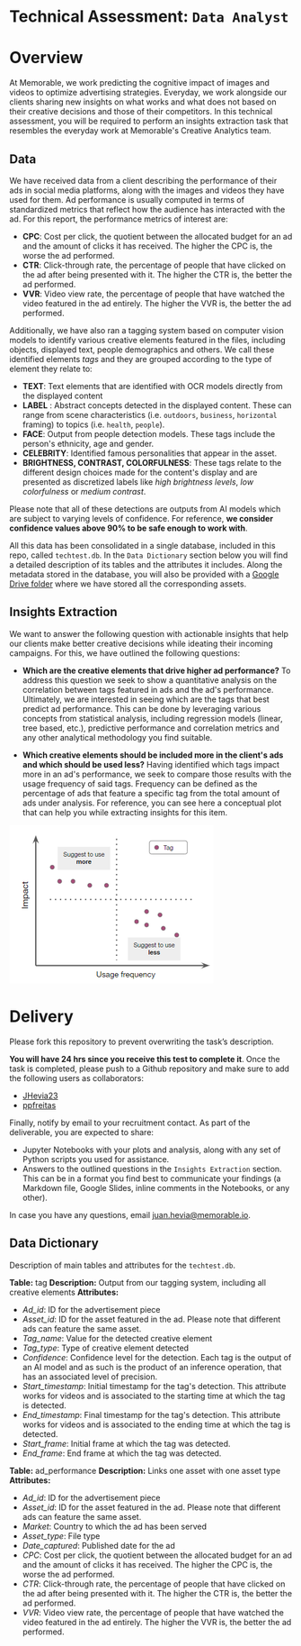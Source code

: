 # Technical Assessment: `Data Analyst`
# Overview

At Memorable, we work predicting the cognitive impact of images and videos to optimize advertising strategies. Everyday, we work alongside our clients sharing new insights on what works and what does not based on their creative decisions and those of their competitors. In this technical assessment, you will be required to perform an insights extraction task that resembles the everyday work at Memorable's Creative Analytics team.

## Data
We have received data from a client describing the performance of their ads in social media platforms, along with the images and videos they have used for them. Ad performance is usually computed in terms of standardized metrics that reflect how the audience has interacted with the ad. For this report, the performance metrics of interest are:

- **CPC**: Cost per click, the quotient between the allocated budget for an ad and the amount of clicks it has received. The higher the CPC is, the worse the ad performed.
- **CTR**: Click-through rate, the percentage of people that have clicked on the ad after being presented with it. The higher the CTR is, the better the ad performed.
- **VVR**: Video view rate, the percentage of people that have watched the video featured in the ad entirely. The higher the VVR is, the better the ad performed.

Additionally, we have also ran a tagging system based on computer vision models to identify various creative elements featured in the files, including objects, displayed text, people demographics and others. We call these identified elements *tags* and they are grouped according to the type of element they relate to:

- **TEXT**: Text elements that are identified with OCR models directly from the displayed content 
- **LABEL** : Abstract concepts detected in the displayed content. These can range from scene characteristics (i.e. `outdoors`, `business`, `horizontal` framing) to topics (i.e. `health`, `people`).
- **FACE**: Output from people detection models. These tags include the person's ethnicity, age and gender.
- **CELEBRITY**: Identified famous personalities that appear in the asset.
- **BRIGHTNESS, CONTRAST, COLORFULNESS**: These tags relate to the different design choices made for the content's display and are presented as discretized labels like *high brightness levels*, *low colorfulness* or *medium contrast*.

Please note that all of these detections are outputs from AI models which are subject to varying levels of confidence. For reference, **we consider confidence values above 90% to be safe enough to work with**.

All this data has been consolidated in a single database, included in this repo, called `techtest.db`. In the `Data Dictionary` section below you will find a detailed description of its tables and the attributes it includes. Along the metadata stored in the database, you will also be provided with a [Google Drive folder](https://drive.google.com/drive/folders/157o7KIbV9kRSzHj1Gz-P5VM_EOP0WTDv?usp=share_link) where we have stored all the corresponding assets.

## Insights Extraction

We want to answer the following question with actionable insights that help our clients make better creative decisions while ideating their incoming campaigns. For this, we have outlined the following questions:

- **Which are the creative elements that drive higher ad performance?**
To address this question we seek to show a quantitative analysis on the correlation between tags featured in ads and the ad's performance. Ultimately, we are interested in seeing which are the tags that best predict ad performance. This can be done by leveraging various concepts from statistical analysis, including regression models (linear, tree based, etc.), predictive performance and correlation metrics and any other analytical methodology you find suitable.

- **Which creative elements should be included more in the client's ads and which should be used less?**
Having identified which tags impact more in an ad's performance, we seek to compare those results with the usage frequency of said tags. Frequency can be defined as the percentage of ads that feature a specific tag from the total amount of ads under analysis. For reference, you can see here a conceptual plot that can help you while extracting insights for this item.

![Reference plot](images/InsightsReference.png)

# Delivery

Please fork this repository to prevent overwriting the task’s description.

**You will have 24 hrs since you receive this test to complete it**. Once the task is completed, please push to a Github repository and make sure to add the following users as collaborators:

- [JHevia23](https://github.com/JHevia23)
- [ppfreitas](https://github.com/ppfreitas)

Finally, notify by email to your recruitment contact. As part of the deliverable, you are expected to share:

- Jupyter Notebooks with your plots and analysis, along with any set of Python scripts you used for assistance.
- Answers to the outlined questions in the `Insights Extraction` section. This can be in a format you find best to communicate your findings (a Markdown file, Google Slides, inline comments in the Notebooks, or any other).

In case you have any questions, email [juan.hevia@memorable.io](juan.hevia@memorable.io).


## Data Dictionary
Description of main tables and attributes for the `techtest.db`.

**Table:** tag
**Description:** Output from our tagging system, including all creative elements 
**Attributes:**
- *Ad_id*: ID for the advertisement piece
- *Asset_id*: ID for the asset featured in the ad. Please note that different ads can feature the same asset.
- *Tag_name*: Value for the detected creative element
- *Tag_type*: Type of creative element detected
- *Confidence*: Confidence level for the detection. Each tag is the output of an AI model and as such is the product of an inference operation, that has an associated level of precision.
- *Start_timestamp*: Initial timestamp for the tag's detection. This attribute works for videos and is associated to the starting time at which the tag is detected.
- *End_timestamp*: Final timestamp for the tag's detection. This attribute works for videos and is associated to the ending time at which the tag is detected.
- *Start_frame*: Initial frame at which the tag was detected.
- *End_frame*: End frame at which the tag was detected.


**Table:** ad_performance
**Description:** Links one asset with one asset type
**Attributes:**
- *Ad_id*: ID for the advertisement piece 
- *Asset_id*: ID for the asset featured in the ad. Please note that different ads can feature the same asset.
- *Market*: Country to which the ad has been served
- *Asset_type*: File type
- *Date_captured*: Published date for the ad
- *CPC*: Cost per click, the quotient between the allocated budget for an ad and the amount of clicks it has received. The higher the CPC is, the worse the ad performed.
- *CTR*: Click-through rate, the percentage of people that have clicked on the ad after being presented with it. The higher the CTR is, the better the ad performed.
- *VVR*: Video view rate, the percentage of people that have watched the video featured in the ad entirely. The higher the VVR is, the better the ad performed.
